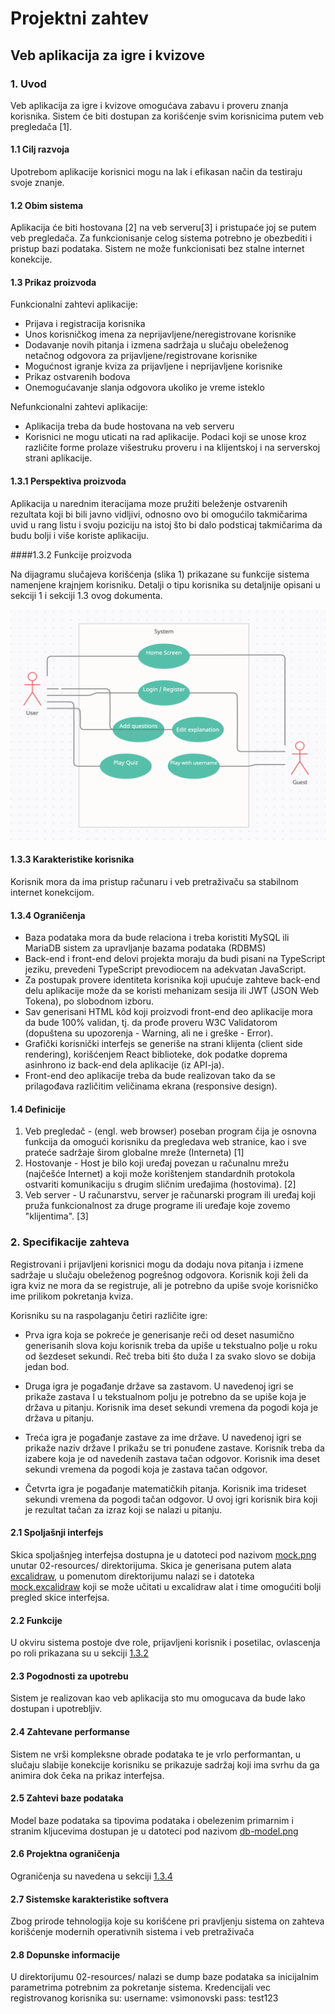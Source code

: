 # Projektni zahtev

## Veb aplikacija za igre i kvizove

### 1. Uvod

Veb aplikacija za igre i kvizove omogućava zabavu i proveru znanja korisnika. Sistem će biti dostupan za korišćenje
svim korisnicima putem veb pregledača [1].

#### 1.1 Cilj razvoja

Upotrebom aplikacije korisnici mogu na lak i efikasan način da testiraju svoje znanje.

#### 1.2 Obim sistema

Aplikacija će biti hostovana [2] na veb serveru[3] i pristupaće joj se putem veb pregledača. Za funkcionisanje celog sistema 
potrebno je obezbediti i pristup bazi podataka. Sistem ne može funkcionisati bez stalne internet konekcije.

#### 1.3 Prikaz proizvoda 

Funkcionalni zahtevi aplikacije:

* Prijava i registracija korisnika
* Unos korisničkog imena za neprijavljene/neregistrovane korisnike
* Dodavanje novih pitanja i izmena sadržaja u slučaju obeleženog netačnog odgovora za prijavljene/registrovane korisnike
* Mogućnost igranje kviza za prijavljene i neprijavljene korisnike
* Prikaz ostvarenih bodova
* Onemogućavanje slanja odgovora ukoliko je vreme isteklo

Nefunkcionalni zahtevi aplikacije:

* Aplikacija treba da bude hostovana na veb serveru
* Korisnici ne mogu uticati na rad aplikacije. Podaci koji se unose kroz različite forme prolaze višestruku proveru i na 
  klijentskoj i na serverskoj strani aplikacije.
  
#### 1.3.1 Perspektiva proizvoda

Aplikacija u narednim iteracijama moze pružiti beleženje ostvarenih rezultata koji bi bili javno vidljivi, odnosno ovo
bi omogućilo takmičarima uvid u rang listu i svoju poziciju na istoj što bi dalo podsticaj takmičarima da budu bolji i 
više koriste aplikaciju.

####1.3.2 Funkcije proizvoda

Na dijagramu slučajeva korišćenja (slika 1) prikazane su funkcije sistema namenjene krajnjem korisniku. Detalji o tipu
korisnika su detaljnije opisani u sekciji 1 i sekciji 1.3 ovog dokumenta.

![Slika 1](use_case_diagram.png)

#### 1.3.3 Karakteristike korisnika

Korisnik mora da ima pristup računaru i veb pretraživaču sa stabilnom internet konekcijom.

#### 1.3.4 Ograničenja

* Baza podataka mora da bude relaciona i treba koristiti MySQL ili MariaDB sistem za upravljanje bazama podataka (RDBMS) 
* Back-end i front-end delovi projekta moraju da budi pisani na TypeScript jeziku, prevedeni TypeScript prevodiocem na adekvatan JavaScript. 
* Za postupak provere identiteta korisnika koji upućuje zahteve back-end delu aplikacije može da se koristi mehanizam sesija ili JWT (JSON Web Tokena), po slobodnom izboru.
* Sav generisani HTML kôd koji proizvodi front-end deo aplikacije mora da bude 100% validan, tj. da prođe proveru W3C Validatorom (dopuštena su upozorenja - Warning, ali ne i greške - Error). 
* Grafički korisnički interfejs se generiše na strani klijenta (client side rendering), korišćenjem React biblioteke, dok podatke doprema asinhrono iz back-end dela aplikacije (iz API-ja).
* Front-end deo aplikacije treba da bude realizovan tako da se prilagođava različitim veličinama ekrana (responsive design).

#### 1.4 Definicije
1. Veb pregledač - (engl. web browser) poseban program čija je osnovna funkcija da omogući korisniku da pregledava web stranice, kao i sve prateće sadržaje širom globalne mreže (Interneta) [1]
2. Hostovanje - Host je bilo koji uređaj povezan u računalnu mrežu (najčešće Internet) a koji može korištenjem standardnih protokola ostvariti komunikaciju s drugim sličnim uređajima (hostovima). [2]
3. Veb server - U računarstvu, server je računarski program ili uređaj koji pruža funkcionalnost za druge programe ili uređaje koje zovemo "klijentima". [3]


### 2. Specifikacije zahteva
Registrovani i prijavljeni korisnici mogu da dodaju nova pitanja i izmene
sadržaje u slučaju obeleženog pogrešnog odgovora. Korisnik koji želi da igra kviz ne mora da se registruje, ali je potrebno
da upiše svoje korisničko ime prilikom pokretanja kviza.

Korisniku su na raspolaganju četiri različite igre:
* Prva igra koja se pokreće je generisanje reči od deset nasumično generisanih slova koju korisnik treba da upiše u tekstualno polje u roku od šezdeset sekundi. Reč treba biti što duža I za svako slovo se dobija jedan bod.

* Druga igra je pogađanje države sa zastavom. U navedenoj igri se prikaže zastava I u tekstualnom polju je potrebno da se upiše koja je država u pitanju. Korisnik ima deset sekundi vremena da pogodi koja je država u pitanju.

* Treća igra je pogađanje zastave za ime države. U navedenoj igri se prikaže naziv države I prikažu se tri ponuđene zastave. Korisnik treba da izabere koja je od navedenih zastava tačan odgovor. Korisnik ima deset sekundi vremena da pogodi koja je zastava tačan odgovor.

* Četvrta igra je pogađanje matematičkih pitanja. Korisnik ima trideset sekundi vremena da pogodi tačan odgovor. U ovoj igri korisnik bira koji je rezultat tačan za izraz koji se nalazi u pitanju.

#### 2.1 Spoljašnji interfejs

Skica spoljašnjeg interfejsa dostupna je u datoteci pod nazivom [mock.png](../02-resources/mock.png) unutar 02-resources/ direktorijuma. 
Skica je generisana putem alata [excalidraw](https://excalidraw.com/), u pomenutom direktorijumu nalazi se i datoteka [mock.excalidraw](../02-resources/mock.excalidraw) koji se
može učitati u excalidraw alat i time omogućiti bolji pregled skice interfejsa.

#### 2.2 Funkcije

U okviru sistema postoje dve role, prijavljeni korisnik i posetilac, ovlascenja po roli prikazana su u sekciji [1.3.2](#1.3.2-Funkcije-proizvoda)

#### 2.3 Pogodnosti za upotrebu

Sistem je realizovan kao veb aplikacija sto mu omogucava da bude lako dostupan i upotrebljiv.

#### 2.4 Zahtevane performanse

Sistem ne vrši kompleksne obrade podataka te je vrlo performantan, u slučaju slabije konekcije korisniku se prikazuje 
sadržaj koji ima svrhu da ga animira dok čeka na prikaz interfejsa.

#### 2.5 Zahtevi baze podataka

Model baze podataka sa tipovima podataka i obelezenim primarnim i stranim kljucevima dostupan je u datoteci pod nazivom [db-model.png](../02-resources/db-model.png)

#### 2.6 Projektna ograničenja

Ograničenja su navedena u sekciji [1.3.4](#1.3.4-Ograničenja)

#### 2.7 Sistemske karakteristike softvera

Zbog prirode tehnologija koje su korišćene pri pravljenju sistema on zahteva korišćenje modernih operativnih sistema i veb pretraživača

#### 2.8 Dopunske informacije

U direktorijumu 02-resources/ nalazi se dump baze podataka sa inicijalnim parametrima potrebnim za pokretanje sistema.
Kredencijali vec registrovanog korisnika su:
username: vsimonovski
pass: test123